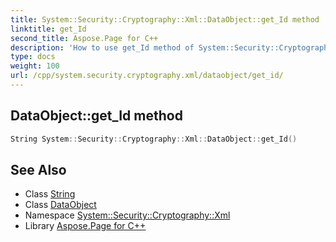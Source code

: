 ```yaml
---
title: System::Security::Cryptography::Xml::DataObject::get_Id method
linktitle: get_Id
second_title: Aspose.Page for C++
description: 'How to use get_Id method of System::Security::Cryptography::Xml::DataObject class in C++.'
type: docs
weight: 100
url: /cpp/system.security.cryptography.xml/dataobject/get_id/
---
```

## DataObject::get_Id method




```cpp
String System::Security::Cryptography::Xml::DataObject::get_Id()
```

## See Also

* Class [String](../../../system/string/)
* Class [DataObject](../)
* Namespace [System::Security::Cryptography::Xml](../../)
* Library [Aspose.Page for C++](../../../)
